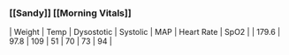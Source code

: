 ### [[Sandy]] [[Morning Vitals]]
| Weight | Temp | Dysostotic | Systolic | MAP | Heart Rate | SpO2 |
|    179.6     |  97.8   |  109      |  51      |  70    |  73       | 94        |